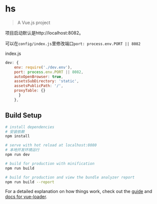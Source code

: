 # hs

> A Vue.js project

项目启动默认是http://localhost:8082。

可以在`config/index.js`里修改端口`port: process.env.PORT || 8082`

index.js

```js
dev: {
    env: require('./dev.env'),
    port: process.env.PORT || 8082,
    autoOpenBrowser: true,
    assetsSubDirectory: 'static',
    assetsPublicPath: '/',
    proxyTable: {}
      }
    },
```

## Build Setup

``` bash
# install dependencies
# 安装依赖
npm install

# serve with hot reload at localhost:8080
# 本地开发环境运行
npm run dev

# build for production with minification
npm run build

# build for production and view the bundle analyzer report
npm run build --report
```

For a detailed explanation on how things work, check out the [guide](http://vuejs-templates.github.io/webpack/) and [docs for vue-loader](http://vuejs.github.io/vue-loader).
